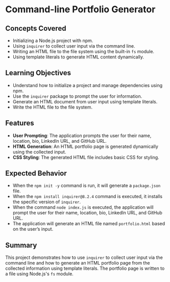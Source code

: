 # Command-line Portfolio Generator

## Concepts Covered

- Initializing a Node.js project with npm.
- Using `inquirer` to collect user input via the command line.
- Writing an HTML file to the file system using the built-in `fs` module.
- Using template literals to generate HTML content dynamically.

## Learning Objectives

- Understand how to initialize a project and manage dependencies using npm.
- Use the `inquirer` package to prompt the user for information.
- Generate an HTML document from user input using template literals.
- Write the HTML file to the file system.

## Features

- **User Prompting**: The application prompts the user for their name, location, bio, LinkedIn URL, and GitHub URL.
- **HTML Generation**: An HTML portfolio page is generated dynamically using the collected input.
- **CSS Styling**: The generated HTML file includes basic CSS for styling.

## Expected Behavior

- When the `npm init -y` command is run, it will generate a `package.json` file.
- When the `npm install inquirer@8.2.4` command is executed, it installs the specific version of `inquirer`.
- When the command `node index.js` is executed, the application will prompt the user for their name, location, bio, LinkedIn URL, and GitHub URL.
- The application will generate an HTML file named `portfolio.html` based on the user’s input.

## Summary

This project demonstrates how to use `inquirer` to collect user input via the command line and how to generate an HTML portfolio page from the collected information using template literals. The portfolio page is written to a file using Node.js's `fs` module.
